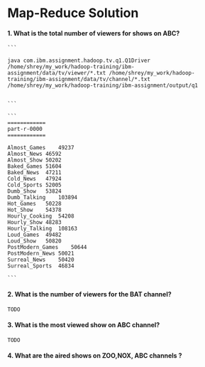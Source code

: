 Map-Reduce Solution
========

#### 1. What is the total number of viewers for shows on ABC?

	```
	
	java com.ibm.assignment.hadoop.tv.q1.Q1Driver /home/shrey/my_work/hadoop-training/ibm-assignment/data/tv/viewer/*.txt /home/shrey/my_work/hadoop-training/ibm-assignment/data/tv/channel/*.txt  /home/shrey/my_work/hadoop-training/ibm-assignment/output/q1
	
	
	```

	```
	============
	part-r-0000
	============
	
	Almost_Games	49237
	Almost_News	46592
	Almost_Show	50202
	Baked_Games	51604
	Baked_News	47211
	Cold_News	47924
	Cold_Sports	52005
	Dumb_Show	53824
	Dumb_Talking	103894
	Hot_Games	50228
	Hot_Show	54378
	Hourly_Cooking	54208
	Hourly_Show	48283
	Hourly_Talking	108163
	Loud_Games	49482
	Loud_Show	50820
	PostModern_Games	50644
	PostModern_News	50021
	Surreal_News	50420
	Surreal_Sports	46834
	
	```	
#### 2. What is the number of viewers for the BAT channel?

```
TODO
```

#### 3. What is the most viewed show on ABC channel?

```
TODO
```

#### 4. What are the aired shows on ZOO,NOX, ABC channels ?


